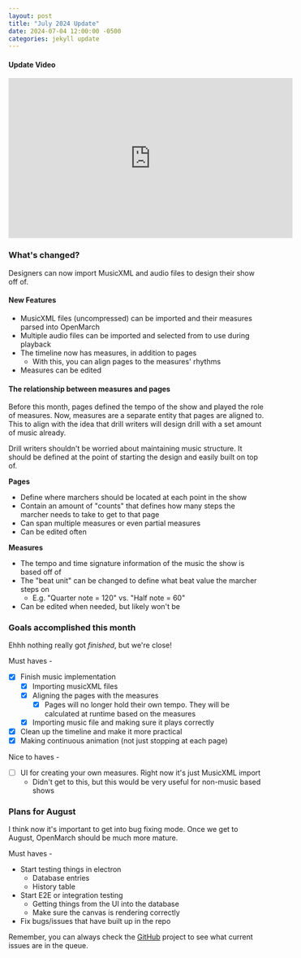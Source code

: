 ```yaml
---
layout: post
title: "July 2024 Update"
date: 2024-07-04 12:00:00 -0500
categories: jekyll update
---
```


#### Update Video

<iframe width="560" height="315" src="https://www.youtube.com/embed/C71E3LK9m2c?si=vwRRck-Ejq8MYJ7d" title="YouTube video player" frameborder="0" allow="accelerometer; autoplay; clipboard-write; encrypted-media; gyroscope; picture-in-picture; web-share" referrerpolicy="strict-origin-when-cross-origin" allowfullscreen></iframe>

<br/>

### What's changed?

Designers can now import MusicXML and audio files to design their show off of.

#### New Features

- MusicXML files (uncompressed) can be imported and their measures parsed into OpenMarch
- Multiple audio files can be imported and selected from to use during playback
- The timeline now has measures, in addition to pages
  - With this, you can align pages to the measures' rhythms
- Measures can be edited

#### The relationship between measures and pages

Before this month, pages defined the tempo of the show and played the role of measures.
Now, measures are a separate entity that pages are aligned to.
This to align with the idea that drill writers will design drill with a set amount of music already.

Drill writers shouldn't be worried about maintaining music structure.
It should be defined at the point of starting the design and easily built on top of.

**Pages**

- Define where marchers should be located at each point in the show
- Contain an amount of "counts" that defines how many steps the marcher needs to take to get to that page
- Can span multiple measures or even partial measures
- Can be edited often

**Measures**

- The tempo and time signature information of the music the show is based off of
- The "beat unit" can be changed to define what beat value the marcher steps on
  - E.g. "Quarter note = 120" vs. "Half note = 60"
- Can be edited when needed, but likely won't be

### Goals accomplished this month

Ehhh nothing really got _finished_, but we're close!

Must haves -

- [x] Finish music implementation
  - [x] Importing musicXML files
  - [x] Aligning the pages with the measures
    - [x] Pages will no longer hold their own tempo. They will be calculated at runtime based on the measures
  - [x] Importing music file and making sure it plays correctly
- [x] Clean up the timeline and make it more practical
- [x] Making continuous animation (not just stopping at each page)

Nice to haves -

- [ ] UI for creating your own measures. Right now it's just MusicXML import
  - Didn't get to this, but this would be very useful for non-music based shows

### Plans for August

I think now it's important to get into bug fixing mode.
Once we get to August, OpenMarch should be much more mature.

Must haves -

- Start testing things in electron
  - Database entries
  - History table
- Start E2E or integration testing
  - Getting things from the UI into the database
  - Make sure the canvas is rendering correctly
- Fix bugs/issues that have built up in the repo

Remember, you can always check the [GitHub](https://github.com/AlexDumo/OpenMarch) project to see what current issues are in the queue.
